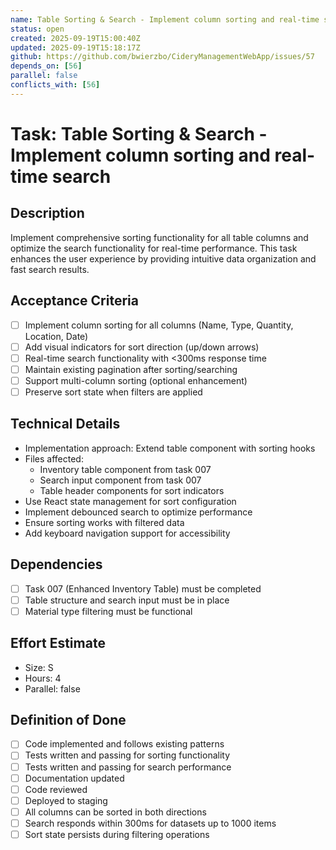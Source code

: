 ```yaml
---
name: Table Sorting & Search - Implement column sorting and real-time search
status: open
created: 2025-09-19T15:00:40Z
updated: 2025-09-19T15:18:17Z
github: https://github.com/bwierzbo/CideryManagementWebApp/issues/57
depends_on: [56]
parallel: false
conflicts_with: [56]
---
```


# Task: Table Sorting & Search - Implement column sorting and real-time search

## Description
Implement comprehensive sorting functionality for all table columns and optimize the search functionality for real-time performance. This task enhances the user experience by providing intuitive data organization and fast search results.

## Acceptance Criteria
- [ ] Implement column sorting for all columns (Name, Type, Quantity, Location, Date)
- [ ] Add visual indicators for sort direction (up/down arrows)
- [ ] Real-time search functionality with <300ms response time
- [ ] Maintain existing pagination after sorting/searching
- [ ] Support multi-column sorting (optional enhancement)
- [ ] Preserve sort state when filters are applied

## Technical Details
- Implementation approach: Extend table component with sorting hooks
- Files affected:
  - Inventory table component from task 007
  - Search input component from task 007
  - Table header components for sort indicators
- Use React state management for sort configuration
- Implement debounced search to optimize performance
- Ensure sorting works with filtered data
- Add keyboard navigation support for accessibility

## Dependencies
- [ ] Task 007 (Enhanced Inventory Table) must be completed
- [ ] Table structure and search input must be in place
- [ ] Material type filtering must be functional

## Effort Estimate
- Size: S
- Hours: 4
- Parallel: false

## Definition of Done
- [ ] Code implemented and follows existing patterns
- [ ] Tests written and passing for sorting functionality
- [ ] Tests written and passing for search performance
- [ ] Documentation updated
- [ ] Code reviewed
- [ ] Deployed to staging
- [ ] All columns can be sorted in both directions
- [ ] Search responds within 300ms for datasets up to 1000 items
- [ ] Sort state persists during filtering operations
